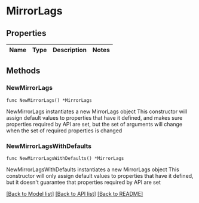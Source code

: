 # MirrorLags

## Properties

Name | Type | Description | Notes
------------ | ------------- | ------------- | -------------

## Methods

### NewMirrorLags

`func NewMirrorLags() *MirrorLags`

NewMirrorLags instantiates a new MirrorLags object
This constructor will assign default values to properties that have it defined,
and makes sure properties required by API are set, but the set of arguments
will change when the set of required properties is changed

### NewMirrorLagsWithDefaults

`func NewMirrorLagsWithDefaults() *MirrorLags`

NewMirrorLagsWithDefaults instantiates a new MirrorLags object
This constructor will only assign default values to properties that have it defined,
but it doesn't guarantee that properties required by API are set


[[Back to Model list]](../README.md#documentation-for-models) [[Back to API list]](../README.md#documentation-for-api-endpoints) [[Back to README]](../README.md)



